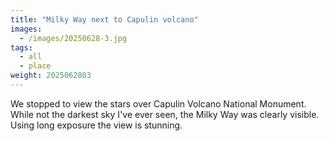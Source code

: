 ```yaml
---
title: "Milky Way next to Capulin volcano"
images:
  - /images/20250628-3.jpg
tags:
  - all
  - place
weight: 2025062803
---
```


We stopped to view the stars over Capulin Volcano National Monument. While not the darkest sky I've ever seen, the Milky Way was clearly visible. Using long exposure the view is stunning.
